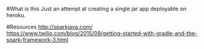 #What is this
Just an attempt at creating a single jar app deployable on heroku.




#Resources
http://sparkjava.com/
https://www.twilio.com/blog/2015/09/getting-started-with-gradle-and-the-spark-framework-3.html